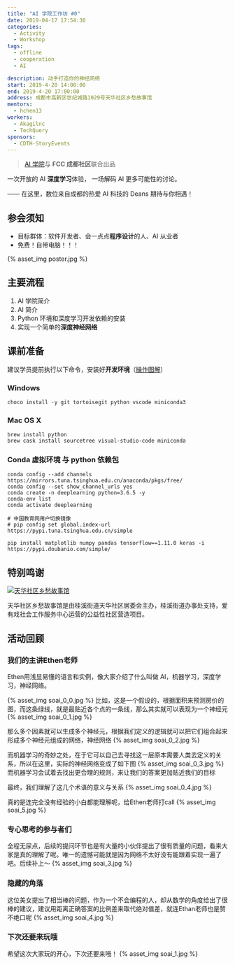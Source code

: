 ```yaml
---
title: "AI 学院工作坊 #0"
date: 2019-04-17 17:54:30
categories:
  - Activity
  - Workshop
tags:
  - offline
  - cooperation
  - AI

description: 动手打造你的神经网络
start: 2019-4-20 14:00:00
end: 2019-4-20 17:00:00
address: 成都市高新区世纪城路1029号天华社区乡愁故事馆
mentors:
  - hchen13
workers:
  - Akagilnc
  - TechQuery
sponsors:
  - CDTH-StoryEvents
---
```


> [AI 学院][1]与 **FCC 成都社区**联合出品

一次开放的 AI **深度学习**体验，
一场解码 AI 更多可能性的讨论。

—— 在这里，数位来自成都的热爱 AI 科技的 Deans 期待与你相遇！

## 参会须知

- 目标群体：软件开发者、会一点点**程序设计**的人、AI 从业者
- 免费！自带电脑！！！

{% asset_img poster.jpg %}

<!-- more -->

## 主要流程

1.  AI 学院简介
2.  AI 简介
3.  Python 环境和深度学习开发依赖的安装
4.  实现一个简单的**深度神经网络**

## 课前准备

建议学员提前执行以下命令，安装好**开发环境**（[操作图解][2]）

### Windows

```powershell
choco install -y git tortoisegit python vscode miniconda3
```

### Mac OS X

```shell
brew install python
brew cask install sourcetree visual-studio-code miniconda
```

### Conda 虚拟环境 与 python 依赖包

```shell
conda config --add channels https://mirrors.tuna.tsinghua.edu.cn/anaconda/pkgs/free/
conda config --set show_channel_urls yes
conda create -n deeplearning python=3.6.5 -y
conda-env list
conda activate deeplearning

# 中国教育网用户切换镜像
# pip config set global.index-url https://pypi.tuna.tsinghua.edu.cn/simple

pip install matplotlib numpy pandas tensorflow==1.11.0 keras -i https://pypi.doubanio.com/simple/
```

## 特别鸣谢

[![天华社区乡愁故事馆](../../../sponsor/cdth-storyevents/CDTH-SE-logo.png)](../../../sponsor/cdth-storyevents/ "点击查看详情")

天华社区乡愁故事馆是由桂溪街道天华社区居委会主办，桂溪街道办事处支持，爱有戏社会工作服务中心运营的公益性社区营造项目。

[1]: https://www.theschool.ai/
[2]: ../hexo-web-app/#%E3%80%90%E9%99%84-0%E3%80%91Windows-%E8%BD%AF%E4%BB%B6%E5%AE%89%E8%A3%85%E5%9B%BE%E8%A7%A3


## 活动回顾


### 我们的主讲Ethen老师
Ethen用浅显易懂的语言和实例，像大家介绍了什么叫做 AI，机器学习，深度学习，神经网络。


{% asset_img soai_0_0.jpg %}
比如，这是一个假设的，根据面积来预测房价的图，而这条绿线，就是最贴近各个点的一条线，那么其实就可以表现为一个神经元
{% asset_img soai_0_1.jpg %}


那么多个因素就可以生成多个神经元，根据我们定义的逻辑就可以把它们组合起来形成多个神经元组成的网络，神经网络
{% asset_img soai_0_2.jpg %}


而机器学习的奇妙之处，在于它可以自己去寻找这一层原本需要人类去定义的关系，所以在这里，实际的神经网络变成了如下图
{% asset_img soai_0_3.jpg %}
而机器学习会试着去找出更合理的规则，来让我们的答案更加贴近我们的目标


最终，我们理解了这几个术语的意义与关系
{% asset_img soai_0_4.jpg %}


真的是连完全没有经验的小白都能理解呢，给Ethen老师打call
{% asset_img soai_5.jpg %}


### 专心思考的参与者们
全程无尿点，后续的提问环节也是有大量的小伙伴提出了很有质量的问题，看来大家是真的理解了呢。唯一的遗憾可能就是因为网络不太好没有能跟着实现一遍了吧。后续补上～
{% asset_img soai_3.jpg %}


### 隐藏的角落
这位美女提出了相当棒的问题，作为一个不会编程的人，却从数学的角度给出了很棒的建议，建议用距离正确答案的比例差来取代绝对值差，就连Ethan老师也是赞不绝口呢
{% asset_img soai_4.jpg %}


### 下次还要来玩哦
希望这次大家玩的开心，下次还要来哦！
{% asset_img soai_1.jpg %}

